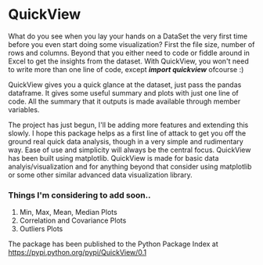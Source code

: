 # QuickView

What do you see when you lay your hands on a DataSet the very first time before you even start doing some visualization? First the file size, number of rows and columns. Beyond that you either need to code or fiddle around in Excel to get the insights from the dataset. With QuickView, you won't need to write more than one line of code, except ***import quickview*** ofcourse :)

QuickView gives you a quick glance at the dataset, just pass the pandas dataframe. It gives some useful summary and plots with just one line of code. All the summary that it outputs is made available through member variables. 

The project has just begun, I'll be adding more features and extending this slowly. I hope this package helps as a first line of attack to get you off the ground real quick data analysis, though in a very simple and rudimentary way. Ease of use and simplicity will always be the central focus. QuickView has been built using matplotlib. QuickView is made for basic data analyis/visualization and for anything beyond that consider using matplotlib or some other similar advanced data visualization library.

### Things I'm considering to add soon..
1. Min, Max, Mean, Median Plots
2. Correlation and Covariance Plots
3. Outliers Plots

The package has been published to the Python Package Index at https://pypi.python.org/pypi/QuickView/0.1
